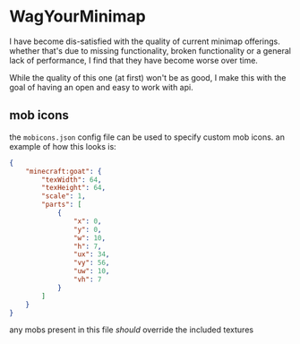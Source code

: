 # WagYourMinimap  

I have become dis-satisfied with the quality of current minimap offerings. whether that's due to missing functionality,
broken functionality or a general lack of performance, I find that they have become worse over time.

While the quality of this one (at first) won't be as good, I make this with the goal of having an open and easy to work
with api.

## mob icons

the `mobicons.json` config file can be used to specify custom mob icons. an example of how this looks is:

```json
{
    "minecraft:goat": {
        "texWidth": 64,
        "texHeight": 64,
        "scale": 1,
        "parts": [
            {
                "x": 0,
                "y": 0,
                "w": 10,
                "h": 7,
                "ux": 34,
                "vy": 56,
                "uw": 10,
                "vh": 7
            }
        ]
    }
}
```

any mobs present in this file *should* override the included textures
